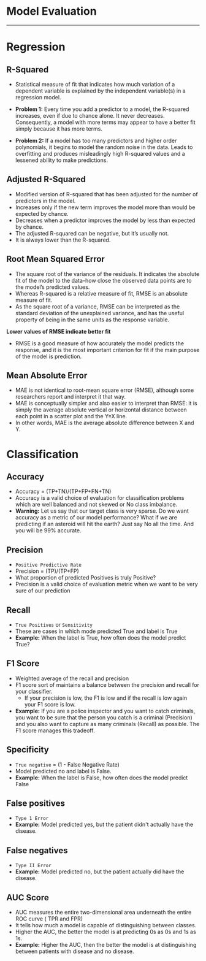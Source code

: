 # Model Evaluation 
__________

# Regression 

## R-Squared
- Statistical measure of fit that indicates how much variation of a dependent
  variable is explained by  the independent variable(s) in a regression model.

- **Problem 1:** Every time you add a predictor to a model, the R-squared
  increases, even if due to chance alone. It never decreases. Consequently, a
  model with more terms may appear to have a better fit simply because it has
  more terms.

- **Problem 2:** If a model has too many predictors and higher order
  polynomials, it begins to model  the random noise in the data. 
  Leads to overfitting and  produces misleadingly high R-squared values and a
  lessened ability to make  predictions.

## Adjusted R-Squared
- Modified version of R-squared that has been adjusted for the number of
  predictors in the model.  
- Increases only if the new term improves the model more than would be expected
  by chance.  
- Decreases when a predictor improves the model by less than expected by chance. 
- The adjusted R-squared can be negative, but it’s usually not.  
- It is always lower than the R-squared.

## Root Mean Squared Error 
- The square root of the variance of the residuals. It indicates the absolute
  fit of the model to the  data–how close the observed data points are to the
  model’s predicted values. 
- Whereas R-squared is a relative measure of fit, RMSE is an absolute measure of fit. 
- As the square root of a variance, RMSE can be interpreted as the standard
  deviation of the unexplained variance, and has the useful property of being
  in the same units as the response variable.  

**Lower values of RMSE indicate better fit**
- RMSE is a good measure of how accurately the model predicts the response, and
  it is the most important criterion for fit if the main purpose of the model
  is prediction.
 
## Mean Absolute Error 
- MAE is not identical to root-mean square error (RMSE), although some
researchers report and interpret it that way. 
- MAE is conceptually simpler and also easier to interpret than RMSE: it is
  simply the average  absolute vertical or horizontal distance between each
  point in a scatter plot and the Y=X line.
- In other words, MAE is the average absolute difference between X and Y.

# Classification 

## Accuracy
- Accuracy = (TP+TN)/(TP+FP+FN+TN)
- Accuracy is a valid choice of evaluation for classification problems which
  are well balanced and not  skewed or No class imbalance.
- **Warning:** Let us say that our target class is very sparse. Do we want
  accuracy as a metric of our  model performance? What if we are predicting if
  an asteroid will hit the earth? Just say No all the time. And you will be 99%
  accurate. 

## Precision
- `Positive Predictive Rate`
- Precision = (TP)/(TP+FP)
- What proportion of predicted Positives is truly Positive? 
- Precision is a valid choice of evaluation metric when we want to be very sure
  of our prediction 

## Recall
- `True Positives` or `Sensitivity`
- These are cases in which mode predicted True and label is True
- **Example:** When the label is True, how often does the model predict True?

## F1 Score
- Weighted average of the recall and precision
- F1 score sort of maintains a balance between the precision and recall for
  your classifier.  
   - If your precision is low, the F1 is low and if the recall is low again
     your F1 score is low.
- **Example:** If you are a police inspector and you want to catch criminals,
  you want to be sure that  the person you catch is a criminal (Precision) and
  you also want to capture as many criminals (Recall) as possible. The F1 score
  manages this tradeoff.

## Specificity
- `True negative` = (1 - False Negative Rate)
- Model predicted no and label is False. 
- **Example:** When the label is False, how often does the model predict False

## False positives 
- `Type 1 Error`
- **Example:** Model predicted yes, but the patient didn't actually have the disease.

## False negatives 
- `Type II Error`
- **Example:** Model predicted no, but the patient actually did have the disease. 

## AUC Score
- AUC measures the entire two-dimensional area underneath the entire ROC curve
  ( TPR and FPR)  
- It tells how much a model is capable of distinguishing between classes. 
- Higher the AUC, the better the model is at predicting 0s as 0s and 1s as 1s. 
- **Example:** Higher the AUC, then the better the model is at distinguishing
  between patients with  disease and no disease.


